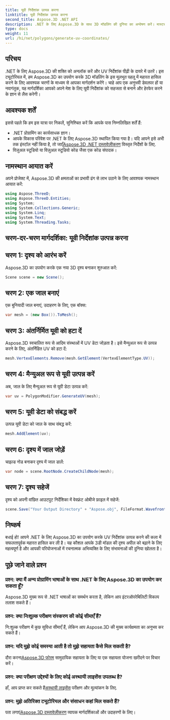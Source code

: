 ```yaml
---
title: यूवी निर्देशांक उत्पन्न करना
linktitle: यूवी निर्देशांक उत्पन्न करना
second_title: Aspose.3D .NET API
description: .NET के लिए Aspose.3D के साथ 3D मॉडलिंग की दुनिया का अन्वेषण करें। मास्टर यूवी सहजता से पीढ़ी का समन्वय करता है। अब अपनी परियोजनाओं को उन्नत करें!
type: docs
weight: 11
url: /hi/net/polygons/generate-uv-coordinates/
---
```

## परिचय
.NET के लिए Aspose.3D की शक्ति को अनलॉक करें और UV निर्देशांक पीढ़ी के दायरे में उतरें। इस ट्यूटोरियल में, हम Aspose.3D का उपयोग करके 3D मॉडलिंग के इस मूलभूत पहलू में महारत हासिल करने के लिए आवश्यक चरणों के माध्यम से आपका मार्गदर्शन करेंगे। चाहे आप एक अनुभवी डेवलपर हों या नवागंतुक, यह मार्गदर्शिका आपको अपने मेश के लिए यूवी निर्देशांक को सहजता से बनाने और हेरफेर करने के ज्ञान से लैस करेगी।
## आवश्यक शर्तें
इससे पहले कि हम इस यात्रा पर निकलें, सुनिश्चित करें कि आपके पास निम्नलिखित शर्तें हैं:
- .NET प्रोग्रामिंग का कार्यसाधक ज्ञान।
-  आपके विकास परिवेश पर .NET के लिए Aspose.3D स्थापित किया गया है। यदि आपने इसे अभी तक इंस्टॉल नहीं किया है, तो जाएँ[Aspose.3D .NET दस्तावेज़ीकरण](https://reference.aspose.com/3d/net/) विस्तृत निर्देशों के लिए.
- विज़ुअल स्टूडियो या विज़ुअल स्टूडियो कोड जैसा एक कोड संपादक।
## नामस्थान आयात करें
अपने प्रोजेक्ट में, Aspose.3D की क्षमताओं का प्रभावी ढंग से लाभ उठाने के लिए आवश्यक नामस्थान आयात करें:
```csharp
using Aspose.ThreeD;
using Aspose.ThreeD.Entities;
using System;
using System.Collections.Generic;
using System.Linq;
using System.Text;
using System.Threading.Tasks;
```
## चरण-दर-चरण मार्गदर्शिका: यूवी निर्देशांक उत्पन्न करना
## चरण 1: दृश्य को आरंभ करें
Aspose.3D का उपयोग करके एक नया 3D दृश्य बनाकर शुरुआत करें:
```csharp
Scene scene = new Scene();
```
## चरण 2: एक जाल बनाएं
एक बुनियादी जाल बनाएं, उदाहरण के लिए, एक बॉक्स:
```csharp
var mesh = (new Box()).ToMesh();
```
## चरण 3: अंतर्निर्मित यूवी को हटा दें
Aspose.3D स्वचालित रूप से आदिम संस्थाओं में UV डेटा जोड़ता है। इसे मैन्युअल रूप से उत्पन्न करने के लिए, अंतर्निहित UV को हटा दें:
```csharp
mesh.VertexElements.Remove(mesh.GetElement(VertexElementType.UV));
```
## चरण 4: मैन्युअल रूप से यूवी उत्पन्न करें
अब, जाल के लिए मैन्युअल रूप से यूवी डेटा उत्पन्न करें:
```csharp
var uv = PolygonModifier.GenerateUV(mesh);
```
## चरण 5: यूवी डेटा को संबद्ध करें
उत्पन्न यूवी डेटा को जाल के साथ संबद्ध करें:
```csharp
mesh.AddElement(uv);
```
## चरण 6: दृश्य में जाल जोड़ें
चाइल्ड नोड बनाकर दृश्य में जाल डालें:
```csharp
var node = scene.RootNode.CreateChildNode(mesh);
```
## चरण 7: दृश्य सहेजें
दृश्य को अपनी वांछित आउटपुट निर्देशिका में वेवफ्रंट ओबीजे फ़ाइल में सहेजें:
```csharp
scene.Save("Your Output Directory" + "Aspose.obj", FileFormat.WavefrontOBJ);
```
## निष्कर्ष
बधाई हो! आपने .NET के लिए Aspose.3D का उपयोग करके UV निर्देशांक उत्पन्न करने की कला में सफलतापूर्वक महारत हासिल कर ली है। यह कौशल आपके 3डी मॉडल की दृश्य अपील को बढ़ाने के लिए महत्वपूर्ण है और आपकी परियोजनाओं में रचनात्मक अभिव्यक्ति के लिए संभावनाओं की दुनिया खोलता है।
## पूछे जाने वाले प्रश्न
### प्रश्न: क्या मैं अन्य प्रोग्रामिंग भाषाओं के साथ .NET के लिए Aspose.3D का उपयोग कर सकता हूँ?
Aspose.3D मुख्य रूप से .NET भाषाओं का समर्थन करता है, लेकिन आप इंटरऑपरेबिलिटी विकल्प तलाश सकते हैं।
### प्रश्न: क्या निःशुल्क परीक्षण संस्करण की कोई सीमाएँ हैं?
नि:शुल्क परीक्षण में कुछ सुविधा सीमाएँ हैं, लेकिन आप Aspose.3D की मुख्य कार्यक्षमता का अनुभव कर सकते हैं।
### प्रश्न: यदि मुझे कोई समस्या आती है तो मुझे सहायता कैसे मिल सकती है?
 दौरा करना[Aspose.3D फोरम](https://forum.aspose.com/c/3d/18) सामुदायिक सहायता के लिए या एक सहायता योजना खरीदने पर विचार करें।
### प्रश्न: क्या परीक्षण उद्देश्यों के लिए कोई अस्थायी लाइसेंस उपलब्ध है?
 हाँ, आप प्राप्त कर सकते हैं[अस्थायी लाइसेंस](https://purchase.aspose.com/temporary-license/) परीक्षण और मूल्यांकन के लिए.
### प्रश्न: मुझे अतिरिक्त ट्यूटोरियल और संसाधन कहां मिल सकते हैं?
 पता लगाएं[Aspose.3D दस्तावेज़ीकरण](https://reference.aspose.com/3d/net/) व्यापक मार्गदर्शिकाओं और उदाहरणों के लिए।